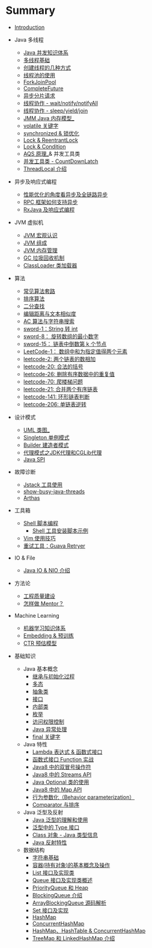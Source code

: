 # Summary

- [Introduction](README.md)
- Java 多线程
  - [Java 并发知识体系](juc/juc-1-ecosystem.md)
  - [多线程基础](juc/juc-2-basic.md)
  - [创建线程的几种方式](juc/juc-3-thread-creation.md)
  - [线程池的使用](juc/juc-4-threadpool.md)
  - [ForkJoinPool](juc/juc-forkjoinpool.md)
  - [CompleteFuture](juc/completefuture.md)
  - [异步分片请求](juc/juc-8-shardasync.md)
  - [线程协作 - wait/notify/notifyAll](juc/juc-5-thread-collaboration.md)
  - [线程协作 - sleep/yield/join](juc/juc-sleep-yield-join.md)
  - [JMM Java 内存模型_](juc/juc-6-jmm.md)
  - [volatile 关键字](juc/juc-7-volatile.md)
  - [synchronized & 锁优化](juc/juc-8-synchronized.md)
  - [Lock & ReentrantLock](juc/juc-9-lock.md)
  - [Lock & Condition](juc/lock-condition.md)
  - [AQS 原理_](juc/juc-10-AQS.md)& 并发工具类
  - [并发工具类 - CountDownLatch](juc/juc-11-tools.md)
  - [ThreadLocal 介绍](juc/juc-threadlocal.md)
- 异步及响应式编程
  - [性能优化的角度看异步及全链路异步](async/completely-async-system.md)
  - [RPC 框架如何支持异步](async/rpc-async.md)
  - [RxJava 及响应式编程](async/rxjava.md)
- JVM 虚拟机
  - [JVM 宏观认识](jvm/jvm-introduction.md)
  - [JVM 组成](jvm/jvm-components.md)
  - [JVM 内存管理](jvm/jvm-memory-management.md)
  - [GC 垃圾回收机制](jvm/jvm-gc.md)
  - [ClassLoader 类加载器](jvm/classloader.md)
- 算法
  - [常见算法套路](algorithm/algorithm-summary.md)
  - [排序算法](algorithm/sort.md)
  - [二分查找](algorithm/binary-search.md)
  - [编辑距离与文本相似度](algorithm/edit-distance.md)
  - [AC 算法与字符串搜索](algorithm/3-aho-corasick.md)
  - [sword-1：String 转 int](algorithm/sword-1-str2int.md)
  - [sword-8： 旋转数组的最小数字](algorithm/sword-8-binary-search.md)
  - [sword-15： 链表中倒数第 k 个节点](algorithm/sword-15-kth-element.md)
  - [LeetCode-1： 数组中和为指定值得两个元素](algorithm/leetcode-1-twosum.md)
  - [leetcode-2: 两个链表的数相加](algorithm/leetcode-2-add-two-numbers.md)
  - [leetcode-20: 合法的括号](algorithm/leetcode-20-valid-parentheses.md)
  - [leetcode-26: 删除有序数据中的重复值](algorithm/leetcode-26-rm-duplicates-from-sorted-array.md)
  - [leetcode-70: 爬楼梯问题](algorithm/leetcode-70-climb-stairs.md)
  - [leetcode-21: 合并两个有序链表](algorithm/leetcode-21-merge-two-sorted-lists.md)
  - [leetcode-141: 环形链表判断](algorithm/leetcode-141-list-cycle.md)
  - [leetcode-206: 单链表逆转](algorithm/leetcode-206-list-reverse.md)
- 设计模式
  - [UML 类图_](design/0-uml.md)
  - [Singleton 单例模式](design/1-singleton.md)
  - [Builder 建造者模式](design/2-builder.md)
  - [代理模式之JDK代理和CGLib代理](basic/JDK代理及CGLib代理.md)
  - [Java SPI](design/java-spi.md)
- 故障诊断
  - [Jstack 工具使用](debug/jstack.md)
  - [show-busy-java-threads](debug/show-busy-java-threads.md)
  - [Arthas](debug/arthas.md)

- 工具箱
  - [Shell 脚本编程](tools/shell.md)
    - [Shell 工具安装脚本示例](tools/example1-installer-script.md)
    <!-- - [fastjson 泛型的反序列化](tools/fastjson-deserilize.md) -->
  - [Vim 使用技巧](tools/vim-editor.md)
  - [重试工具：Guava Retryer](tools/guava-retryer.md)

- IO & File
  - [Java IO & NIO 介绍](basic/java-bio-nio-aio.md)

- 方法论
  - [工程质量建设](methodology/software-quality.md)
  - [怎样做 Mentor？](methodology/mentor.md)

- Machine Learning
  - [机器学习知识体系](ai/knownadge-system.md)
  - [Embedding & 预训练](ai/embedding.md)
  - [CTR 预估模型](ai/ctr-predict.md)

- 基础知识
  - Java 基本概念
    - [继承与初始化过程](basic/初始化和类的加载.md)
    - [多态](basic/多态.md)
    - [抽象类](basic/抽象类.md)
    - [接口](basic/接口.md)
    - [内部类](basic/inner-class.md)
    - [枚举](basic/enum.md)
    - [访问权限控制](basic/访问权限控制.md)
    - [Java 异常处理](basic/异常处理.md)
    - [final 关键字](basic/final.md)
  - Java 特性
    - [Lambda 表达式 & 函数式接口](jdk/lambda_expression.md)
    - [函数式接口 Function 实战](jdk/interface_function_practise.md)
    - [Java8 中的双冒号操作符](jdk/double_colon_operator.md)
    - [Java8 中的 Streams API](jdk/streams_api.md)
    - [Java Optional 类的使用](jdk/optional.md)
    - [Java8 中的 Map API](jdk/map_api.md)
    - [行为参数化（Behavior parameterization）](jdk/behavior_parameterization.md)
    - [Comparator 与排序](jdk/comparator-sort.md)
  - Java 泛型及反射
    - [Java 泛型的理解和使用](basic/generics.md)
    - [泛型中的 Type 接口](basic/type.md)
    - [Class 对象 - Java 类型信息](jvm/java-reflection-class.md)
    - [Java 反射特性](jvm/java-reflection.md)
  - 数据结构
    - [字符串基础](data-types/string.md)
    - [容器(持有对象)的基本概念及操作](data-types/collection.md)
    - [List 接口及实现类](data-types/list-interface.md)
    - [Queue 接口及实现类概述](data-types/queue-interface.md)
    - [PriorityQueue 和 Heap](data-types/PriorityQueue.md)
    - [BlockingQueue 介绍](data-types/BlockingQueue.md)
    - [ArrayBlockingQueue 源码解析](data-types/ArrayBlockingQueue.md)
    - [Set 接口及实现](data-types/set-interface.md)
    - [HashMap](data-types/HashMap.md)
    - [ConcurrentHashMap](data-types/ConcurrentHashMap.md)
    - [HashMap、HashTable & ConcurrentHashMap](data-types/HashMap-Hashtable-CocurrentHashMap.md)
    - [TreeMap 和 LinkedHashMap 介绍](data-types/TreeMap-LinkedHashMap.md)
